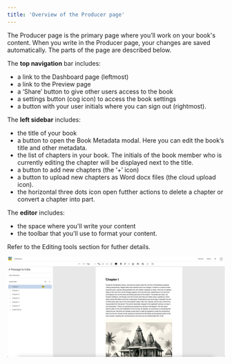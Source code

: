 ```yaml
---
title: 'Overview of the Producer page'
---
```


The Producer page is the primary page where you’ll work on your book's content. When you write in the Producer page, your changes are saved automatically. The parts of the page are described below.

The **top navigation** bar includes:

- a link to the Dashboard page (leftmost)
- a link to the Preview page
- a ‘Share’ button to give other users access to the book
- a settings button (cog icon) to access the book settings
- a button with your user initials where you can sign out (rightmost).

The **left sidebar** includes:

- the title of your book
- a button to open the Book Metadata modal. Here you can edit the book’s title and other metadata.
- the list of chapters in your book. The initials of the book member who is currently editing the chapter will be displayed next to the title.
- a button to add new chapters (the ‘+’ icon)
- a button to upload new chapters as Word docx files (the cloud upload icon).
- the horizontal three dots icon open futther actions to delete a chapter or convert a chapter into part.

The **editor** includes:

- the space where you'll write your content
- the toolbar that you'll use to format your content.

Refer to the Editing tools section for futher details.

![The Producer page](../../../static/img/producer.png)
